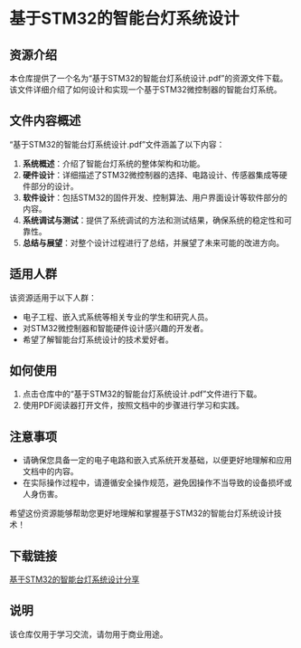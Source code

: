 # 基于STM32的智能台灯系统设计

## 资源介绍

本仓库提供了一个名为“基于STM32的智能台灯系统设计.pdf”的资源文件下载。该文件详细介绍了如何设计和实现一个基于STM32微控制器的智能台灯系统。

## 文件内容概述

“基于STM32的智能台灯系统设计.pdf”文件涵盖了以下内容：

1. **系统概述**：介绍了智能台灯系统的整体架构和功能。
2. **硬件设计**：详细描述了STM32微控制器的选择、电路设计、传感器集成等硬件部分的设计。
3. **软件设计**：包括STM32的固件开发、控制算法、用户界面设计等软件部分的内容。
4. **系统调试与测试**：提供了系统调试的方法和测试结果，确保系统的稳定性和可靠性。
5. **总结与展望**：对整个设计过程进行了总结，并展望了未来可能的改进方向。

## 适用人群

该资源适用于以下人群：

- 电子工程、嵌入式系统等相关专业的学生和研究人员。
- 对STM32微控制器和智能硬件设计感兴趣的开发者。
- 希望了解智能台灯系统设计的技术爱好者。

## 如何使用

1. 点击仓库中的“基于STM32的智能台灯系统设计.pdf”文件进行下载。
2. 使用PDF阅读器打开文件，按照文档中的步骤进行学习和实践。

## 注意事项

- 请确保您具备一定的电子电路和嵌入式系统开发基础，以便更好地理解和应用文档中的内容。
- 在实际操作过程中，请遵循安全操作规范，避免因操作不当导致的设备损坏或人身伤害。

希望这份资源能够帮助您更好地理解和掌握基于STM32的智能台灯系统设计技术！

## 下载链接
[基于STM32的智能台灯系统设计分享](https://pan.quark.cn/s/4b32e39abaa1)

## 说明

该仓库仅用于学习交流，请勿用于商业用途。
